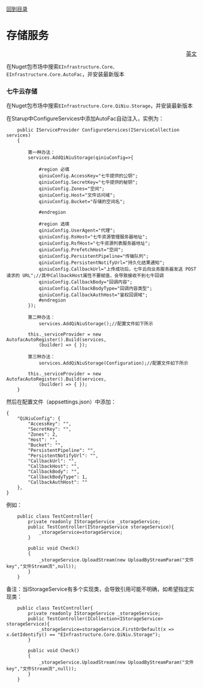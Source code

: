<a href="https://github.com/zhenlei520/System.Extension.Core/blob/master/README.md">回到目录</a>

# 存储服务 #
<p align="right"><a href="https://github.com/zhenlei520/System.Extension.Core/tree/master/src/Storage/QiNiu/README.md">英文</a></p>

在Nuget包市场中搜索`EInfrastructure.Core、EInfrastructure.Core.AutoFac`，并安装最新版本

### 七牛云存储 ###
在Nuget包市场中搜索`EInfrastructure.Core.QiNiu.Storage`，并安装最新版本

在Starup中ConfigureServices中添加AutoFac自动注入，实例为：  
    
		public IServiceProvider ConfigureServices(IServiceCollection services)
		{

            第一种办法：
			services.AddQiNiuStorage(qiniuConfig=>{
				
				#region 必填
				qiniuConfig.AccessKey="七牛提供的公钥";
				qiniuConfig.SecretKey="七牛提供的秘钥";
				qiniuConfig.Zones="空间";
				qiniuConfig.Host="文件访问域";
				qiniuConfig.Bucket="存储的空间名";

				#endregion

				#region 选填
				qiniuConfig.UserAgent="代理";
				qiniuConfig.RsHost="七牛资源管理服务器地址";
				qiniuConfig.RsfHost="七牛资源列表服务器地址";
				qiniuConfig.PrefetchHost="空间";
				qiniuConfig.PersistentPipeline="传输队列";
				qiniuConfig.PersistentNotifyUrl="持久化结果通知";
				qiniuConfig.CallbackUrl="上传成功后，七牛云向业务服务器发送 POST 请求的 URL";//其中CallbackHost属性不要赋值，会导致接收不到七牛回调
				qiniuConfig.CallbackBody="回调内容";
				qiniuConfig.CallbackBodyType="回调内容类型";
				qiniuConfig.CallbackAuthHost="鉴权回调域";
				#endregion
			});

            第二种办法：
                services.AddQiNiuStorage();//配置文件如下所示

		    this._serviceProvider = new AutofacAutoRegister().Build(services,
                (builder) => { });

            第三种办法：
                services.AddQiNiuStorage(Configuration);//配置文件如下所示

		    this._serviceProvider = new AutofacAutoRegister().Build(services,
                (builder) => { });
		}

然后在配置文件（appsettings.json）中添加：

    {
        "QiNiuConfig": {
            "AccessKey": "",
            "SecretKey": "",
            "Zones": 2,
            "Host": "",
            "Bucket": "",
            "PersistentPipeline": "",
            "PersistentNotifyUrl": "",
            "CallbackUrl": "",
            "CallbackHost": "",
            "CallbackBody": "",
            "CallbackBodyType": 1,
            "CallbackAuthHost": ""
        },
    }

例如：

		public class TestController{
			private readonly IStorageService _storageService;
			public TestController(IStorageService storageService){
				_storageService=storageService;
			}

			public void Check()
			{
				_storageService.UploadStream(new UploadByStreamParam("文件key","文件Stream流",null));
			}
		} 

备注：当IStorageService有多个实现类，会导致引用可能不明确，如希望指定实现类：

		public class TestController{
			private readonly IStorageService _storageService;
			public TestController(ICollection<IStorageService> storageService){
				_storageService=storageService.FirstOrDefault(x => x.GetIdentify() == "EInfrastructure.Core.QiNiu.Storage");
			}

			public void Check()
			{
				_storageService.UploadStream(new UploadByStreamParam("文件key","文件Stream流",null));
			}
		} 


